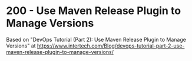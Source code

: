 # 200 - Use Maven Release Plugin to Manage Versions

Based on "DevOps Tutorial (Part 2): Use Maven Release Plugin to Manage Versions" at https://www.intertech.com/Blog/devops-tutorial-part-2-use-maven-release-plugin-to-manage-versions/
